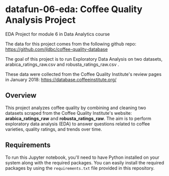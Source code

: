 # datafun-06-eda: Coffee Quality Analysis Project
EDA Project for module 6 in Data Analytics course

The data for this project comes from the following github repo:
https://github.com/jldbc/coffee-quality-database 

The goal of this project is to run Exploratory Data Analysis on two datasets, arabica_ratings_raw.csv and robusta_ratings_raw.csv . 

These data were collected from the Coffee Quality Institute's review pages in January 2018: https://database.coffeeinstitute.org/ 


## Overview

This project analyzes coffee quality by combining and cleaning two datasets scraped from the Coffee Quality Institute's website: **arabica_ratings_raw** and **robusta_ratings_raw**. The aim is to perform exploratory data analysis (EDA) to answer questions related to coffee varieties, quality ratings, and trends over time.

## Requirements

To run this Jupyter notebook, you'll need to have Python installed on your system along with the required packages. You can easily install the required packages by using the `requirements.txt` file provided in this repository.